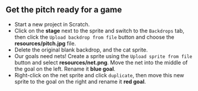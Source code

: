 ## Get the pitch ready for a game



+ Start a new project in Scratch.
+ Click on the **stage** next to the sprite and switch to the `Backdrops` tab, then click the `Upload backdrop from file` button and choose the **resources/pitch.jpg** file.
+ Delete the original blank backdrop, and the cat sprite.
+ Our goals need nets! Create a sprite using the `Upload sprite from file` button and select **resources/net.png**. Move the net into the middle of the goal on the left. Rename it **blue goal**.
+ Right-click on the net sprite and click `duplicate`, then move this new sprite to the goal on the right and rename it **red goal**.



